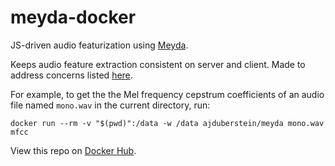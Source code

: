 meyda-docker
===========

JS-driven audio featurization using [Meyda](https://meyda.js.org/audio-features).

Keeps audio feature extraction consistent on server and client.
Made to address concerns listed [here](https://github.com/meyda/meyda/issues/277).

For example, to get the the Mel frequency cepstrum coefficients of an audio file named `mono.wav` in the current directory, run:

```
docker run --rm -v "$(pwd)":/data -w /data ajduberstein/meyda mono.wav mfcc
```

View this repo on [Docker Hub](https://hub.docker.com/r/ajduberstein/meyda).
